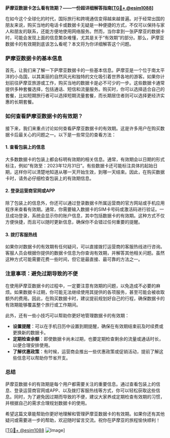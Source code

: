 **萨摩亚数据卡怎么看有效期？——一份超详细解答指南[[TG💪+ @esim1088](https://t.me/s/esim1088)]**

在如今这个全球化的时代，国际旅行和跨境通信变得越来越普遍。对于经常出国的朋友来说，购买当地的电话卡或数据卡无疑是一种便捷的方式，不仅可以保持与家人和朋友的联系，还能方便地使用网络服务。然而，当你拿到一张萨摩亚的数据卡时，可能会发现上面的信息繁杂难懂，尤其是关于“有效期”的部分。那么，萨摩亚数据卡的有效期到底该怎么看呢？本文将为你详细解答这个问题。

### 萨摩亚数据卡的基本信息

首先，让我们来了解一下萨摩亚数据卡的一些基本信息。萨摩亚是一个位于南太平洋的小岛国，以其美丽的自然风光和独特的文化吸引着世界各地的游客。如果你计划前往萨摩亚旅游或工作，购买当地的数据卡是必不可少的一步。这些数据卡通常提供多种套餐选择，包括通话、短信和流量服务。购买时，你可以选择适合自己的套餐，比如短期旅行者可以选择短期流量套餐，而长期居住者则可以选择更经济实惠的长期套餐。

### 如何查看萨摩亚数据卡的有效期？

接下来，我们来重点讨论如何查看萨摩亚数据卡的有效期。这是许多用户在购买数据卡后最关心的问题之一。以下是一些常见的查看方法：

#### 1. 查看包装上的信息

大多数数据卡的包装上都会标明有效期的相关信息。通常，有效期会以日期的形式标注，例如“有效至：2023年12月31日”。有些数据卡还可能标注具体的起始日期，这样你可以清楚地知道从哪一天开始生效，到哪一天结束。因此，在购买数据卡时，请务必仔细检查包装上的有效期信息。

#### 2. 登录运营商官网或APP

除了包装上的信息外，你还可以通过登录数据卡所属运营商的官方网站或手机应用程序来查看有效期。通常，你需要输入数据卡的SIM卡号码或激活码进行验证。一旦成功登录，系统会显示你的账户信息，其中包括数据卡的有效期。这种方式不仅方便快捷，而且可以随时更新信息，确保你不会错过任何重要的提醒。

#### 3. 拨打客服热线

如果你对数据卡的有效期有任何疑问，可以直接拨打运营商的客服热线进行咨询。客服人员会根据你提供的数据卡信息为你查询有效期，并解答其他相关问题。虽然这种方式可能需要花费一些时间，但它是最直接、最可靠的方法之一。

### 注意事项：避免过期导致的不便

在使用萨摩亚数据卡的过程中，一定要注意有效期的问题，以免造成不必要的麻烦。如果数据卡过期，你可能无法继续使用其提供的各项服务，甚至可能会被收取额外的费用。因此，在购买数据卡时，建议提前规划好自己的行程，确保数据卡的有效期能够覆盖整个旅行或工作期间。

此外，还有一些小技巧可以帮助你更好地管理数据卡的有效期：

- **设置提醒**：可以在手机日历中设置到期提醒，确保在有效期结束前及时续费或更换新的数据卡。
- **定期检查余额**：即使数据卡尚未过期，也要定期检查剩余的流量或通话时长，以便合理安排使用。
- **了解优惠政策**：有时候，运营商会推出一些优惠政策或促销活动，提前了解这些信息可以帮助你节省开支。

### 总结

萨摩亚数据卡的有效期是每个用户都需要关注的重要信息。通过查看包装上的信息、登录运营商官网或APP、以及拨打客服热线等方式，你可以轻松获取这些信息。同时，为了避免因过期而导致的不便，建议大家养成定期检查有效期的习惯，并根据自己的需求合理规划数据卡的使用。

希望这篇文章能帮助你更好地理解和管理萨摩亚数据卡的有效期。如果你还有其他疑问或需要进一步的帮助，欢迎随时留言交流。祝你在萨摩亚的旅程愉快顺利！

[[TG💪+ @esim1088](https://t.me/s/esim1088) ![Image](https://i.postimg.cc/4NQfJmqS/Snipaste-2025-05-13-00-14-12.png)]